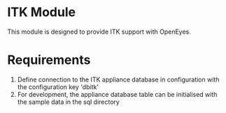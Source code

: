ITK Module
==========

This module is designed to provide ITK support with OpenEyes.

Requirements
============

1) Define connection to the ITK appliance database in configuration with the configuration key 'dbitk'
2) For development, the appliance database table can be initialised with the sample data in the sql directory
